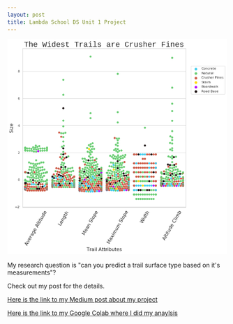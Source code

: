 ```yaml
---
layout: post
title: Lambda School DS Unit 1 Project 
---
```


![Graph](download%20(6).png)

My research question is "can you predict a trail surface type based on it's measurements"?

Check out my post for the details. 

[Here is the link to my Medium post about my project](https://medium.com/@rileymjones/open-data-trail-data-with-python-bf9d1f6976f) 

[Here is the link to my Google Colab where I did my anaylsis](https://colab.research.google.com/drive/1hXsWER5m5VhFkrQtBPdF9kvxXUzKOsBb?source=post_page-----bf9d1f6976f----------------------)
